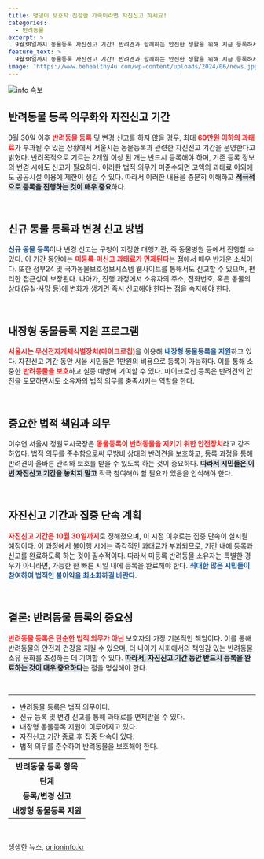 ```yaml
---
title: 댕댕이 보호자 진정한 가족이라면 자진신고 하세요!
categories:
  - 반려동물
excerpt: >
  9월30일까지 동물등록 자진신고 기간! 반려견과 함께하는 안전한 생활을 위해 지금 등록하세요. 미신고 시 최대 60만원 과태료가 부과될 수 있으며, 이 기회를 놓치지 마세요!
feature_text: >
  9월30일까지 동물등록 자진신고 기간! 반려견과 함께하는 안전한 생활을 위해 지금 등록하세요. 미신고 시 최대 60만원 과태료가 부과될 수 있으며, 이 기회를 놓치지 마세요!
image: 'https://www.behealthy4u.com/wp-content/uploads/2024/06/news.jpg'
---
```


<p><img src="https://www.behealthy4u.com/wp-content/uploads/2024/06/news.jpg" alt="info 속보" /></p>

<h2 data-ke-size="size26">반려동물 등록 의무화와 자진신고 기간</h2>

<p data-ke-size="size16">9월 30일 이후 <b><span style="color: #ee2323;">반려동물 등록</span></b> 및 변경 신고를 하지 않을 경우, 최대 <b><span style="color: #ee2323;">60만원 이하의 과태료</span></b>가 부과될 수 있는 상황에서 서울시는 동물등록과 관련한 자진신고 기간을 운영한다고 밝혔다. 반려목적으로 기르는 2개월 이상 된 개는 반드시 등록해야 하며, 기존 등록 정보의 변경 시에도 신고가 필요하다. 이러한 법적 의무가 미준수되면 고액의 과태료 이외에도 공공시설 이용에 제한이 생길 수 있다. 따라서 이러한 내용을 충분히 이해하고 <b><span style="background-color: #21538527;">적극적으로 등록을 진행하는 것이 매우 중요</span></b>하다.</p>

<p data-ke-size="size16">&nbsp;</p>

<h2 data-ke-size="size26">신규 동물 등록과 변경 신고 방법</h2>

<p data-ke-size="size16"><b><span style="color: #1a5490;">신규 동물 등록</span></b>이나 변경 신고는 구청이 지정한 대행기관, 즉 동물병원 등에서 진행할 수 있다. 이 기간 동안에는 <b><span style="color: #ee2323;">미등록·미신고 과태료가 면제된다</span></b>는 점에서 매우 반가운 소식이다. 또한 정부24 및 국가동물보호정보시스템 웹사이트를 통해서도 신고할 수 있으며, 편리한 접근성이 보장된다. 나아가, 진행 과정에서 소유자의 주소, 전화번호, 혹은 동물의 상태(유실·사망 등)에 변화가 생기면 즉시 신고해야 한다는 점을 숙지해야 한다.</p>

<p data-ke-size="size16">&nbsp;</p>

<h2 data-ke-size="size26">내장형 동물등록 지원 프로그램</h2>

<p data-ke-size="size16"><b><span style="color: #ee2323;">서울시는 무선전자개체식별장치(마이크로칩)</span></b>을 이용해 <b><span style="color: #1a5490;">내장형 동물등록을 지원</span></b>하고 있다. 자진신고 기간 동안 서울 시민들은 1만원의 비용으로 등록이 가능하다. 이를 통해 소중한 <b><span style="color: #ee2323;">반려동물을 보호</span></b>하고 실종 예방에 기여할 수 있다. 마이크로칩 등록은 반려견의 안전을 도모하면서도 소유자의 법적 의무를 충족시키는 역할을 한다.</p>

<p data-ke-size="size16">&nbsp;</p>

<h2 data-ke-size="size26">중요한 법적 책임과 의무</h2>

<p data-ke-size="size16">이수연 서울시 정원도시국장은 <b><span style="color: #ee2323;">동물등록이 반려동물을 지키기 위한 안전장치</span></b>라고 강조하였다. 법적 의무를 준수함으로써 무방비 상태의 반려견을 보호하고, 등록 과정을 통해 반려견이 올바른 관리와 보호를 받을 수 있도록 하는 것이 중요하다. <b><span style="background-color: #21538527;">따라서 시민들은 이번 자진신고 기간을 놓치지 말고</span></b> 적극 참여해야 할 필요가 있음을 인식해야 한다.</p>

<p data-ke-size="size16">&nbsp;</p>

<h2 data-ke-size="size26">자진신고 기간과 집중 단속 계획</h2>

<p data-ke-size="size16"><b><span style="color: #ee2323;">자진신고 기간은 10월 30일까지</span></b>로 정해졌으며, 이 시점 이후로는 집중 단속이 실시될 예정이다. 이 과정에서 불이행 시에는 즉각적인 과태료가 부과되므로, 기간 내에 등록과 신고를 완료하도록 하는 것이 필수적이다. 따라서 미등록 반려동물 소유자는 특별한 경우가 아니라면, 가능한 한 빠른 시일 내에 등록을 완료해야 한다. <b><span style="color: #1a5490;">최대한 많은 시민들이 참여하여 법적인 불이익을 최소화하길 바란다</span></b>.</p>

<p data-ke-size="size16">&nbsp;</p>

<h2 data-ke-size="size26">결론: 반려동물 등록의 중요성</h2>

<p data-ke-size="size16"><b><span style="color: #ee2323;">반려동물 등록은 단순한 법적 의무가 아닌</span></b> 보호자의 가장 기본적인 책임이다. 이를 통해 반려동물의 안전과 건강을 지킬 수 있으며, 더 나아가 사회에서의 책임감 있는 반려동물 소유 문화를 조성하는 데 기여할 수 있다. <b><span style="background-color: #21538527;">따라서, 자진신고 기간 동안 반드시 등록을 완료하는 것이 매우 중요하다</span></b>는 점을 명심해야 한다.</p>

<p data-ke-size="size16">&nbsp;</p>

<hr />

<ul>
    <li>반려동물 등록은 법적 의무이다.</li>
    <li>신규 등록 및 변경 신고를 통해 과태료를 면제받을 수 있다.</li>
    <li>내장형 동물등록 지원이 이루어지고 있다.</li>
    <li>자진신고 기간 종료 후 집중 단속이 있다.</li>
    <li>법적 의무를 준수하여 반려동물을 보호해야 한다.</li>
</ul>

<table>
    <tr>
        <td style="text-align: center; height: 17px;"><b>반려동물 등록 항목</b></td>
    </tr>
    <tr>
        <td style="text-align: center; height: 17px;"><b>단계</b></td>
    </tr>
    <tr>
        <td style="text-align: center; height: 17px;"><b>등록/변경 신고</b></td>
    </tr>
    <tr>
        <td style="text-align: center; height: 17px;"><b>내장형 동물등록 지원</b></td>
    </tr>
</table>

<p data-ke-size="size16">&nbsp;</p>
생생한 뉴스, <a href="https://onioninfo.kr" rel="dofollow">onioninfo.kr</a>


